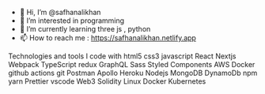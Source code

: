 - 👋 Hi, I’m @safhanalikhan
- 👀 I’m interested in programming
- 🌱 I’m currently learning three js , python
- 📫 How to reach me : https://safhanalikhan.netlify.app


Technologies and tools I code with
html5 css3 javascript React Nextjs Webpack TypeScript redux GraphQL Sass Styled Components AWS Docker github actions git Postman Apollo Heroku Nodejs MongoDB DynamoDb npm yarn Prettier vscode Web3 Solidity Linux Docker Kubernetes

<!---
safhanalikhan/safhanalikhan is a ✨ special ✨ repository because its `README.md` (this file) appears on your GitHub profile.
You can click the Preview link to take a look at your changes.
--->
